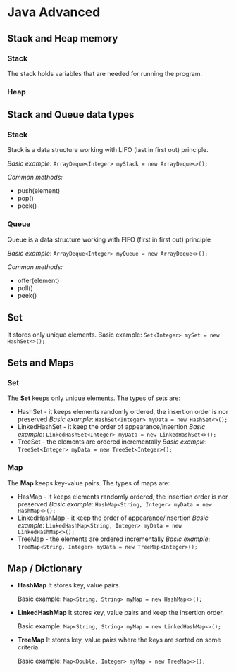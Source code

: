 # Java Advanced

## Stack and Heap memory

### Stack

The stack holds variables that are needed for running the program.

### Heap

## Stack and Queue data types

### Stack

Stack is a data structure working with LIFO (last in first out) principle.

_Basic example_:
`ArrayDeque<Integer> myStack = new ArrayDeque<>();`

_Common methods:_

- push(element)
- pop()
- peek()

### Queue

Queue is a data structure working with FIFO (first in first out) principle

_Basic example_:
`ArrayDeque<Integer> myQueue = new ArrayDeque<>();`

_Common methods:_

- offer(element)
- poll()
- peek()

## Set

It stores only unique elements.
Basic example:
`Set<Integer> mySet = new HashSet<>();`

## Sets and Maps

### Set

The **Set** keeps only unique elements. The types of sets are:

- HashSet - it keeps elements randomly ordered, the insertion order is nor preserved
  _Basic example_:
  `HashSet<Integer> myData = new HashSet<>();`
- LinkedHashSet - it keep the order of appearance/insertion
  _Basic example_:
  `LinkedHashSet<Integer> myData = new LinkedHashSet<>();`
- TreeSet - the elements are ordered incrementally
  _Basic example_:
  `TreeSet<Integer> myData = new TreeSet<Integer>();`

### Map

The **Map** keeps key-value pairs. The types of maps are:

- HasMap - it keeps elements randomly ordered, the insertion order is nor preserved
  _Basic example_:
  `HashMap<String, Integer> myData = new HashMap<>();`
- LinkedHashMap - it keep the order of appearance/insertion
  _Basic example_:
  `LinkedHashMap<String, Integer> myData = new LinkedHashMap<>();`
- TreeMap - the elements are ordered incrementally
  _Basic example_:
  `TreeMap<String, Integer> myData = new TreeMap<Integer>();`

## Map / Dictionary

- **HashMap**
  It stores key, value pairs.

  Basic example:
  `Map<String, String> myMap = new HashMap<>();`

- **LinkedHashMap**
  It stores key, value pairs and keep the insertion order.

  Basic example:
  `Map<String, String> myMap = new LinkedHashMap<>();`

- **TreeMap**
  It stores key, value pairs where the keys are sorted on some criteria.

  Basic example:
  `Map<Double, Integer> myMap = new TreeMap<>();`
